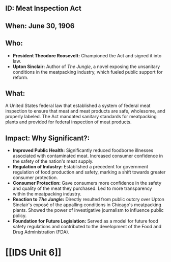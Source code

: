 ## ID: Meat Inspection Act

## When: June 30, 1906

## Who: 
* **President Theodore Roosevelt:**  Championed the Act and signed it into law.
* **Upton Sinclair:**  Author of *The Jungle*, a novel exposing the unsanitary conditions in the meatpacking industry, which fueled public support for reform.

## What: 
A United States federal law that established a system of federal meat inspection to ensure that meat and meat products are safe, wholesome, and properly labeled.  The Act mandated sanitary standards for meatpacking plants and provided for federal inspection of meat products.

## Impact: Why Significant?:
* **Improved Public Health:**  Significantly reduced foodborne illnesses associated with contaminated meat.  Increased consumer confidence in the safety of the nation's meat supply.
* **Regulation of Industry:** Established a precedent for government regulation of food production and safety, marking a shift towards greater consumer protection.
* **Consumer Protection:** Gave consumers more confidence in the safety and quality of the meat they purchased.  Led to more transparency within the meatpacking industry.
* **Reaction to *The Jungle*:**  Directly resulted from public outcry over Upton Sinclair's exposé of the appalling conditions in Chicago's meatpacking plants.  Showed the power of investigative journalism to influence public policy.
* **Foundation for Future Legislation:** Served as a model for future food safety regulations and contributed to the development of the Food and Drug Administration (FDA).

# [[IDS Unit 6]]